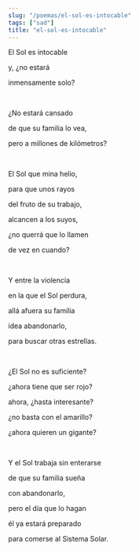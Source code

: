 ```yaml
---
slug: "/poemas/el-sol-es-intocable"
tags: ["sad"]
title: "el-sol-es-intocable"
---
```

El Sol es intocable

y, ¿no estará

inmensamente solo?

&nbsp;

¿No estará cansado

de que su familia lo vea,

pero a millones de kilómetros?

&nbsp;

El Sol que mina helio,

para que unos rayos

del fruto de su trabajo,

alcancen a los suyos,

¿no querrá que lo llamen

de vez en cuando?

&nbsp;

Y entre la violencia

en la que el Sol perdura,

allá afuera su familia

idea abandonarlo,

para buscar otras estrellas.

&nbsp;

¿El Sol no es suficiente?

¿ahora tiene que ser rojo?

ahora, ¿hasta interesante?

¿no basta con el amarillo?

¿ahora quieren un gigante?

&nbsp;

Y el Sol trabaja sin enterarse

de que su familia sueña

con abandonarlo,

pero el día que lo hagan

él ya estará preparado

para comerse al Sistema Solar.